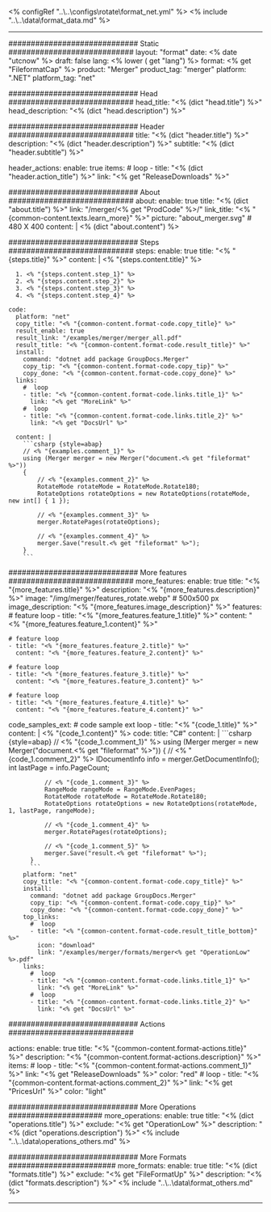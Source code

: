 <% configRef "..\\..\\configs\\rotate\\format_net.yml" %>
<% include "..\\..\\data\\format_data.md" %>

---
############################# Static ############################
layout: "format"
date:  <% date "utcnow" %>
draft: false
lang: <% lower ( get "lang") %>
format: <% get "FileformatCap" %>
product: "Merger"
product_tag: "merger"
platform: ".NET"
platform_tag: "net"

############################# Head ############################
head_title: "<% (dict "head.title") %>"
head_description: "<% (dict "head.description") %>"

############################# Header ############################
title: "<% (dict "header.title") %>" 
description: "<% (dict "header.description") %>"
subtitle: "<% (dict "header.subtitle") %>" 

header_actions:
  enable: true
  items:
    #  loop
    - title: "<% (dict "header.action_title") %>"
      link: "<% get "ReleaseDownloads" %>"
      
############################# About ############################
about:
    enable: true
    title: "<% (dict "about.title") %>"
    link: "/merger/<% get "ProdCode" %>/"
    link_title: "<% "{common-content.texts.learn_more}" %>"
    picture: "about_merger.svg" # 480 X 400
    content: |
       <% (dict "about.content") %>

############################# Steps ############################
steps:
    enable: true
    title: "<% "{steps.title}" %>"
    content: |
      <% "{steps.content.title}" %>
      
      1. <% "{steps.content.step_1}" %>
      2. <% "{steps.content.step_2}" %>
      3. <% "{steps.content.step_3}" %>
      4. <% "{steps.content.step_4}" %>
   
    code:
      platform: "net"
      copy_title: "<% "{common-content.format-code.copy_title}" %>"
      result_enable: true
      result_link: "/examples/merger/merger_all.pdf"
      result_title: "<% "{common-content.format-code.result_title}" %>"
      install:
        command: "dotnet add package GroupDocs.Merger"
        copy_tip: "<% "{common-content.format-code.copy_tip}" %>"
        copy_done: "<% "{common-content.format-code.copy_done}" %>"
      links:
        #  loop
        - title: "<% "{common-content.format-code.links.title_1}" %>"
          link: "<% get "MoreLink" %>"
        #  loop
        - title: "<% "{common-content.format-code.links.title_2}" %>"
          link: "<% get "DocsUrl" %>"
          
      content: |
        ```csharp {style=abap}
        // <% "{examples.comment_1}" %>
        using (Merger merger = new Merger("document.<% get "fileformat" %>"))
        {
            // <% "{examples.comment_2}" %>
            RotateMode rotateMode = RotateMode.Rotate180;
            RotateOptions rotateOptions = new RotateOptions(rotateMode, new int[] { 1 });

            // <% "{examples.comment_3}" %>
            merger.RotatePages(rotateOptions);

            // <% "{examples.comment_4}" %>
            merger.Save("result.<% get "fileformat" %>");
        }
        ```            

############################# More features ############################
more_features:
  enable: true
  title: "<% "{more_features.title}" %>"
  description: "<% "{more_features.description}" %>"
  image: "/img/merger/features_rotate.webp" # 500x500 px
  image_description: "<% "{more_features.image_description}" %>"
  features:
    # feature loop
    - title: "<% "{more_features.feature_1.title}" %>"
      content: "<% "{more_features.feature_1.content}" %>"

    # feature loop
    - title: "<% "{more_features.feature_2.title}" %>"
      content: "<% "{more_features.feature_2.content}" %>"

    # feature loop
    - title: "<% "{more_features.feature_3.title}" %>"
      content: "<% "{more_features.feature_3.content}" %>"

    # feature loop
    - title: "<% "{more_features.feature_4.title}" %>"
      content: "<% "{more_features.feature_4.content}" %>"
      
  code_samples_ext:
    # code sample ext loop
    - title: "<% "{code_1.title}" %>"
      content: |
        <% "{code_1.content}" %>
      code:
        title: "C#"
        content: |
          ```csharp {style=abap}
          // <% "{code_1.comment_1}" %>
          using (Merger merger = new Merger("document.<% get "fileformat" %>"))
          {
              // <% "{code_1.comment_2}" %>
              IDocumentInfo info = merger.GetDocumentInfo();
              int lastPage = info.PageCount;

              // <% "{code_1.comment_3}" %>
              RangeMode rangeMode = RangeMode.EvenPages;
              RotateMode rotateMode = RotateMode.Rotate180;
              RotateOptions rotateOptions = new RotateOptions(rotateMode, 1, lastPage, rangeMode);
          
              // <% "{code_1.comment_4}" %>
              merger.RotatePages(rotateOptions);

              // <% "{code_1.comment_5}" %>
              merger.Save("result.<% get "fileformat" %>");
          }
          ```
        platform: "net"
        copy_title: "<% "{common-content.format-code.copy_title}" %>"
        install:
          command: "dotnet add package GroupDocs.Merger"
          copy_tip: "<% "{common-content.format-code.copy_tip}" %>"
          copy_done: "<% "{common-content.format-code.copy_done}" %>"
        top_links:
          #  loop
          - title: "<% "{common-content.format-code.result_title_bottom}" %>"
            icon: "download"
            link: "/examples/merger/formats/merger<% get "OperationLow" %>.pdf"
        links:
          #  loop
          - title: "<% "{common-content.format-code.links.title_1}" %>"
            link: "<% get "MoreLink" %>"
          #  loop
          - title: "<% "{common-content.format-code.links.title_2}" %>"
            link: "<% get "DocsUrl" %>"
            

            


############################# Actions ############################

actions:
  enable: true
  title: "<% "{common-content.format-actions.title}" %>"
  description: "<% "{common-content.format-actions.description}" %>"
  items:
    #  loop
    - title: "<% "{common-content.format-actions.comment_1}" %>"
      link: "<% get "ReleaseDownloads" %>"
      color: "red"
        #  loop
    - title: "<% "{common-content.format-actions.comment_2}" %>"
      link: "<% get "PricesUrl" %>"
      color: "light"


############################# More Operations #####################
more_operations:
    enable: true
    title: "<% (dict "operations.title") %>"
    exclude: "<% get "OperationLow" %>"
    description: "<% (dict "operations.description") %>"
<% include "..\\..\\data\\operations_others.md" %>

############################# More Formats ########################
more_formats:
    enable: true
    title: "<% (dict "formats.title") %>"
    exclude: "<% get "FileFormatUp" %>"
    description: "<% (dict "formats.description") %>"
<% include "..\\..\\data\\format_others.md" %>

---